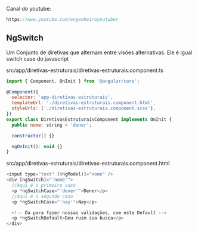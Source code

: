 Canal do youtube:

```js
https://www.youtube.com/engenheiroyoutuber
```

## NgSwitch

Um Conjunto de diretivas que alternam entre visões alternativas. Ele é igual
switch case do javascript

src/app/diretivas-estruturais/diretivas-estruturais.component.ts

```js
import { Component, OnInit } from '@angular/core';

@Component({
  selector: 'app-diretivas-estruturais',
  templateUrl: './diretivas-estruturais.component.html',
  styleUrls: ['./diretivas-estruturais.component.scss'],
})
export class DiretivasEstruturaisComponent implements OnInit {
  public nome: string = 'dener';

  constructor() {}

  ngOnInit(): void {}
}
```

src/app/diretivas-estruturais/diretivas-estruturais.component.html

```js
<input type="text" [(ngModel)]="nome" />
<div [ngSwitch]="'nome'">
  //Aqui é o primeiro caso
  <p *ngSwitchCase="'dener'">Dener</p>
  //Aqui é o segundo caso
  <p *ngSwitchCase="'nay'">Nay</p>

  <!-- Da para fazer nossas validações, com este Default -->
  <p *ngSwitchDefault>Deu ruim sua busca</p>
</div>
```
